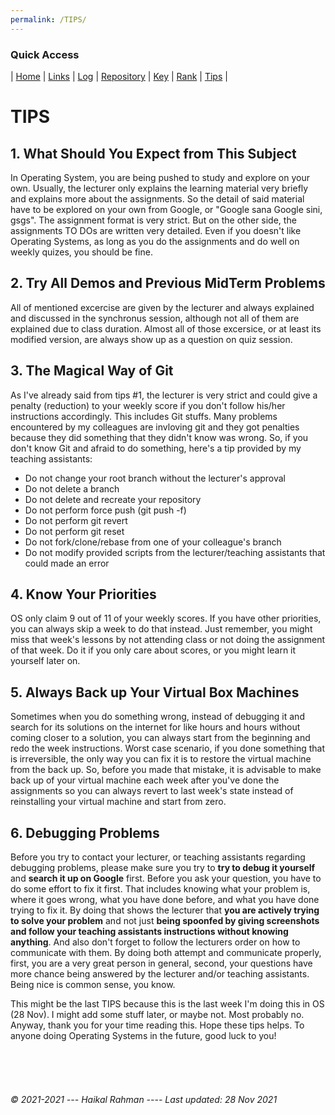 ```yaml
---
permalink: /TIPS/
---
```


### Quick Access
| [Home](https://haikalrmn.github.io/os212/ "Repository's Home Page") | [Links](https://haikalrmn.github.io/os212/LINKS/ "OS/Github Related References (You are here)") | [Log](https://haikalrmn.github.io/os212/TXT/mylog.txt "Log of OS Related Activities 24/7") | [Repository](https://github.com/haikalrmn/os212 "os212 Repository Page") |  [Key](https://haikalrmn.github.io/os212/TXT/mypubkey.txt "My Repository's Public Key") | [Rank](https://haikalrmn.github.io/os212/TXT/myrank.txt "Best List of os212 Outside Reference from My Friends (listed as their github name)") | [Tips](https://haikalrmn.github.io/os212/TIPS/ "What You Should and You Shouldn't Do in Operating System Subject") |


# TIPS

## 1. What Should You Expect from This Subject
In Operating System, you are being pushed to study and explore on your own. Usually, the lecturer only explains the learning material very briefly and explains more about the assignments. So the detail of said material have to be explored on your own from Google, or "Google sana Google sini, gsgs". The assignment format is very strict. But on the other side, the assignments TO DOs are written very detailed. Even if you doesn't like Operating Systems, as long as you do the assignments and do well on weekly quizes, you should be fine.

## 2. Try All Demos and Previous MidTerm Problems
All of mentioned excercise are given by the lecturer and always explained and discussed in the synchronus session, although not all of them are explained due to class duration. Almost all of those excersice, or at least its modified version, are always show up as a question on quiz session. 
 
## 3. The Magical Way of Git
As I've already said from tips #1, the lecturer is very strict and could give a penalty (reduction) to your weekly score if you don't follow his/her instructions accordingly. This includes Git stuffs. Many problems encountered by my colleagues are invloving git and they got penalties because they did something that they didn't know was wrong. So, if you don't know Git and afraid to do something, here's a tip provided by my teaching assistants: 
* Do not change your root branch without the lecturer's approval
* Do not delete a branch
* Do not delete and recreate your repository
* Do not perform force push (git push -f)
* Do not perform git revert
* Do not perform git reset
* Do not fork/clone/rebase from one of your colleague's branch
* Do not modify provided scripts from the lecturer/teaching assistants that could made an error

## 4. Know Your Priorities
OS only claim 9 out of 11 of your weekly scores. If you have other priorities, you can always skip a week to do that instead. Just remember, you might miss that week's lessons by not attending class or not doing the assignment of that week. Do it if you only care about scores, or you might learn it yourself later on.

## 5. Always Back up Your Virtual Box Machines
Sometimes when you do something wrong, instead of debugging it and search for its solutions on the internet for like hours and hours without coming closer to a solution, you can always start from the beginning and redo the week instructions. Worst case scenario, if you done something that is irreversible, the only way you can fix it is to restore the virtual machine from the back up. So, before you made that mistake, it is advisable to make back up of your virtual machine each week after you've done the assignments so you can always revert to last week's state instead of reinstalling your virtual machine and start from zero.

## 6. Debugging Problems
Before you try to contact your lecturer, or teaching assistants regarding debugging problems, please make sure you try to **try to debug it yourself** and **search it up on Google** first. Before you ask your question, you have to do some effort to fix it first. That includes knowing what your problem is, where it goes wrong, what you have done before, and what you have done trying to fix it. By doing that shows the lecturer that **you are actively trying to solve your problem** and not just **being spoonfed by giving screenshots and follow your teaching assistants instructions without knowing anything**. And also don't forget to follow the lecturers order on how to communicate with them. By doing both attempt and communicate properly, first, you are a very great person in general, second, your questions have more chance being answered by the lecturer and/or teaching assistants. Being nice is common sense, you know.


This might be the last TIPS because this is the last week I'm doing this in OS (28 Nov). I might add some stuff later, or maybe not. Most probably no. Anyway, thank you for your time reading this. Hope these tips helps. To anyone doing Operating Systems in the future, good luck to you!

<br>
<br>
<br>

###### © 2021-2021 --- Haikal Rahman ---- Last updated: 28 Nov 2021

